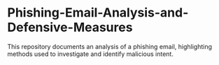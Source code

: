# Phishing-Email-Analysis-and-Defensive-Measures
This repository documents an analysis of a phishing email, highlighting methods used to investigate and identify malicious intent.
